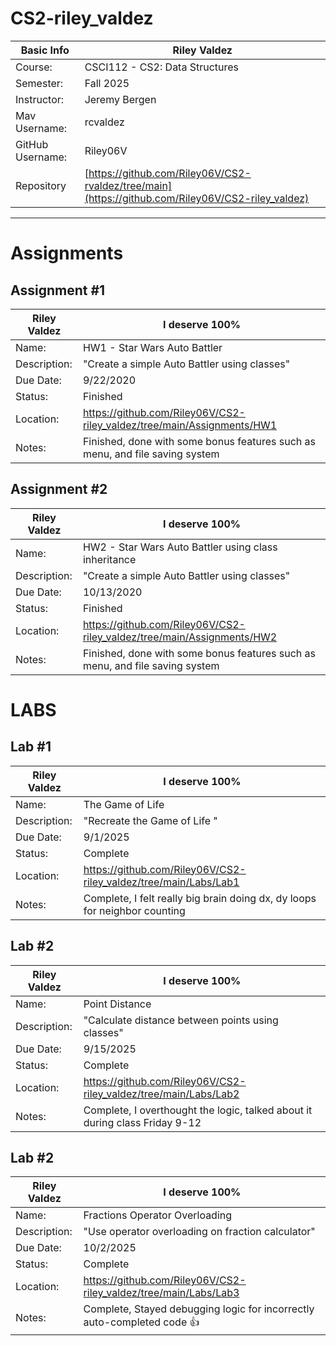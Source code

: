 # CS2-riley_valdez

| Basic Info | Riley Valdez |
| --- | ---|
| Course: | CSCI112 - CS2: Data Structures |
| Semester: | Fall 2025 |
| Instructor: | Jeremy Bergen |
| Mav Username: | rcvaldez |
| GitHub Username: | Riley06V |
| Repository | [https://github.com/Riley06V/CS2-rvaldez/tree/main](https://github.com/Riley06V/CS2-riley_valdez) |

_______________________________________________________________________________________________________________
# Assignments

## Assignment #1
| Riley Valdez | I deserve 100% |
| --- | --- |
| Name: | HW1 - Star Wars Auto Battler |
| Description: | "Create a simple Auto Battler using classes" |
| Due Date: | 9/22/2020 |
| Status: | Finished |
| Location: | https://github.com/Riley06V/CS2-riley_valdez/tree/main/Assignments/HW1 |
| Notes: | Finished, done with some bonus features such as menu, and file saving system |

## Assignment #2
| Riley Valdez | I deserve 100% |
| --- | --- |
| Name: | HW2 - Star Wars Auto Battler using class inheritance|
| Description: | "Create a simple Auto Battler using classes" |
| Due Date: | 10/13/2020 |
| Status: | Finished |
| Location: | https://github.com/Riley06V/CS2-riley_valdez/tree/main/Assignments/HW2 |
| Notes: | Finished, done with some bonus features such as menu, and file saving system |

# LABS
 
## Lab #1
| Riley Valdez | I deserve 100% |
| --- | --- |
| Name: | The Game of Life |
| Description: | "Recreate the Game of Life " |
| Due Date: | 9/1/2025 |
| Status: | Complete |
| Location: | https://github.com/Riley06V/CS2-riley_valdez/tree/main/Labs/Lab1 |
| Notes: | Complete, I felt really big brain doing dx, dy loops for neighbor counting |

## Lab #2
| Riley Valdez | I deserve 100% |
| --- | --- |
| Name: | Point Distance |
| Description: | "Calculate distance between points using classes" |
| Due Date: | 9/15/2025 |
| Status: | Complete |
| Location: | https://github.com/Riley06V/CS2-riley_valdez/tree/main/Labs/Lab2 |
| Notes: | Complete, I overthought the logic, talked about it during class Friday 9-12 |

## Lab #2
| Riley Valdez | I deserve 100% |
| --- | --- |
| Name: | Fractions Operator Overloading |
| Description: | "Use operator overloading on fraction calculator" |
| Due Date: | 10/2/2025 |
| Status: | Complete |
| Location: | https://github.com/Riley06V/CS2-riley_valdez/tree/main/Labs/Lab3 |
| Notes: | Complete, Stayed debugging logic for incorrectly auto-completed code 👍 |

